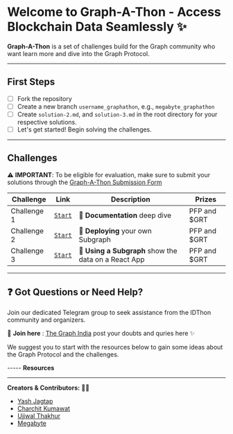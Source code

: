 
# Welcome to Graph-A-Thon - Access Blockchain Data Seamlessly ✨

**Graph-A-Thon** is a set of challenges build for the Graph community who want learn more and dive into the Graph Protocol.


---

## First Steps

- [ ] Fork the repository
- [ ] Create a new branch `username_graphathon`, e.g., `megabyte_graphathon`
- [ ] Create `solution-2.md`, and `solution-3.md` in the root directory for your respective solutions.
- [ ] Let's get started! Begin solving the challenges.

---

## Challenges

⚠️ **IMPORTANT**: To be eligible for evaluation, make sure to submit your solutions through the [Graph-A-Thon Submission Form](https://airtable.com/shrlvTpGLM0vCdHvE)

| Challenge    | Link                                                                                        | Description                                                    | Prizes                  |
| ------------ | ------------------------------------------------------------------------------------------- | -------------------------------------------------------------- | ----------------------- |
| Challenge 1  | [`Start`](https://github.com/TheGraphIndia/Graph-A-Thon/blob/master/challenge-1.md)         | 🐧 **Documentation** deep dive                     | PFP and $GRT|
| Challenge 2  | [`Start`](https://github.com/TheGraphIndia/Graph-A-Thon/blob/master/challenge-2.md)         |  🐯 **Deploying** your own Subgraph | PFP and $GRT  |
| Challenge 3  | [`Start`](https://github.com/TheGraphIndia/Graph-A-Thon/blob/master/challenge-3.md)         |  🦊 **Using a Subgraph** show the data on a React App  | PFP and $GRT |

---

## ❓ Got Questions or Need Help?

Join our dedicated Telegram group to seek assistance from the IDThon community and organizers.

🚪 **Join here** : [The Graph India](https://t.me/TheGraph_India)  post your doubts and quries here ✨

We suggest you to start with the resources below to gain some ideas about the Graph Protocol and the challenges.

----- **Resources**


---

**Creators & Contributors:** 🥷🏻

- [Yash Jagtap](https://twitter.com/0x_yasshhh_)
- [Charchit Kumawat](https://twitter.com/Charchit_WEB3)
- [Ujjwal Thakhur](https://twitter.com/subgraphdev)
- [Megabyte](https://twitter.com/megabyte0x)



